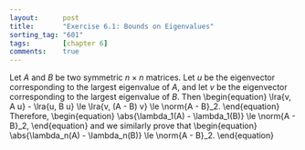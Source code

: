 ```yaml
---
layout:      post
title:       "Exercise 6.1: Bounds on Eigenvalues"
sorting_tag: "601"
tags:        [chapter 6]
comments:    true
---
```


Let $A$ and $B$ be two symmetric $n\times n$ matrices.
Let $u$ be the eigenvector corresponding to the largest eigenvalue of $A$, and let $v$ be the eigenvector corresponding to the largest eigenvalue of $B$.
Then
\begin{equation}
    \lra{v, A u} - \lra{u, B u}
    \le \lra{v, (A - B) v}
    \le \norm{A - B}_2.
\end{equation}
Therefore,
\begin{equation}
    \abs{\lambda_1(A) - \lambda_1(B)} \le \norm{A - B}_2,
\end{equation}
and we similarly prove that
\begin{equation}
    \abs{\lambda_n(A) - \lambda_n(B)} \le \norm{A - B}_2.
\end{equation}
